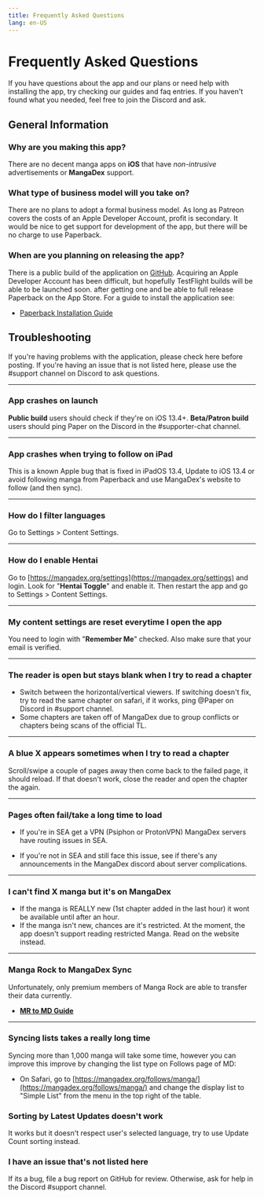 ```yaml
---
title: Frequently Asked Questions
lang: en-US
---
```


# Frequently Asked Questions
If you have questions about the app and our plans or need help with installing the app, try checking our guides and faq entries. If you haven't found what you needed, feel free to join the Discord and ask.

## General Information

### Why are you making this app?
There are no decent manga apps on **iOS** that have _non-intrusive_ advertisements or **MangaDex** support.

### What type of business model will you take on?
There are no plans to adopt a formal business model. As long as Patreon covers the costs of an Apple Developer Account, profit is secondary. It would be nice to get support for development of the app, but there will be no charge to use Paperback.

### When are you planning on releasing the app?
There is a public build of the application on [GitHub](https://github.com/FaizanDurrani/Paperback-Public/releases). Acquiring an Apple Developer Account has been difficult, but hopefully TestFlight builds will be able to be launched soon. after getting one and be able to full release Paperback on the App Store. For a guide to install the application see:

* [Paperback Installation Guide](/help/guides/getting-started)

## Troubleshooting
If you're having problems with the application, please check here before posting. If you're having an issue that is not listed here, please use the #support channel on Discord to ask questions.

---

### App crashes on launch
**Public build** users should check if they're on iOS 13.4+. **Beta/Patron build** users should ping Paper on the Discord in the #supporter-chat channel.

---

### App crashes when trying to follow on iPad
This is a known Apple bug that is fixed in iPadOS 13.4, Update to iOS 13.4 or avoid following manga from Paperback and use MangaDex's website to follow (and then sync).

---

### How do I filter languages
Go to Settings > Content Settings.

---

### How do I enable Hentai
Go to [https://mangadex.org/settings](https://mangadex.org/settings) and login. Look for "**Hentai Toggle**" and enable it.
Then restart the app and go to Settings > Content Settings.

---

### My content settings are reset everytime I open the app
You need to login with "**Remember Me**" checked.
Also make sure that your email is verified.

---

### The reader is open but stays blank when I try to read a chapter
 * Switch between the horizontal/vertical viewers. If switching doesn't fix, try to read the same chapter on safari, if it works, ping @Paper on Discord in #support channel.
 * Some chapters are taken off of MangaDex due to group conflicts or chapters being scans of the official TL.

---

### A blue X appears sometimes when I try to read a chapter
Scroll/swipe a couple of pages away then come back to the failed page, it should reload. If that doesn't work, close the reader and open the chapter the again.

---

### Pages often fail/take a long time to load
 * If you're in SEA get a VPN (Psiphon or ProtonVPN) MangaDex servers have routing issues in SEA.


 * If you're not in SEA and still face this issue, see if there's any announcements in the MangaDex discord about server complications.

---

### I can't find X manga but it's on MangaDex
 * If the manga is REALLY new (1st chapter added in the last hour) it wont be available until after an hour.
 * If the manga isn't new, chances are it's restricted. At the moment, the app doesn't support reading restricted Manga.
Read on the website instead.

---

### Manga Rock to MangaDex Sync
Unfortunately, only premium members of Manga Rock are able to transfer their data currently.

* [**MR to MD Guide**](https://www.reddit.com/r/mangarockapp/comments/f89aie/tool_exporting_mr_favorites/)

---

### Syncing lists takes a really long time
Syncing more than 1,000 manga will take some time, however you can improve this improve by changing the list type on Follows page of MD:
 * On Safari, go to [https://mangadex.org/follows/manga/](https://mangadex.org/follows/manga/) and change the display list to "Simple List" from the menu in the top right of the table.

### Sorting by Latest Updates doesn't work
It works but it doesn't respect user's selected language, try to use Update Count sorting instead.

### I have an issue that's not listed here
If its a bug, file a bug report on GitHub for review. Otherwise, ask for help in the Discord #support channel.